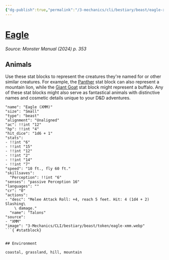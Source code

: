 ```yaml
---
{"dg-publish":true,"permalink":"/3-mechanics/cli/bestiary/beast/eagle-xmm/","tags":["ttrpg-cli/compendium/src/5e/xmm","ttrpg-cli/monster/cr/0","ttrpg-cli/monster/environment/coastal","ttrpg-cli/monster/environment/grassland","ttrpg-cli/monster/environment/hill","ttrpg-cli/monster/environment/mountain","ttrpg-cli/monster/size/small","ttrpg-cli/monster/type/beast"],"noteIcon":""}
---
```


# [Eagle](3-Mechanics\CLI\bestiary\beast/eagle-xmm.md)
*Source: Monster Manual (2024) p. 353*  

## Animals

Use these stat blocks to represent the creatures they're named for or other similar creatures. For example, the [Panther](3-Mechanics/CLI/bestiary/beast/panther-xmm.md) stat block can also represent a mountain lion, while the [Giant Goat](3-Mechanics/CLI/bestiary/beast/giant-goat-xmm.md) stat block might represent a buffalo. Any of these stat blocks might also serve as fantastical animals with distinctive names and cosmetic details unique to your D&D adventures.

```statblock
"name": "Eagle (XMM)"
"size": "Small"
"type": "beast"
"alignment": "Unaligned"
"ac": !!int "12"
"hp": !!int "4"
"hit_dice": "1d6 + 1"
"stats":
- !!int "6"
- !!int "15"
- !!int "12"
- !!int "2"
- !!int "14"
- !!int "7"
"speed": "10 ft., fly 60 ft."
"skillsaves":
  "Perception": !!int "6"
"senses": "passive Perception 16"
"languages": ""
"cr": "0"
"actions":
- "desc": "Melee Attack Roll: +4, reach 5 feet. Hit: 4 (1d4 + 2) Slashing\
    \ damage."
  "name": "Talons"
"source":
- "XMM"
"image": "3-Mechanics/CLI/bestiary/beast/token/eagle-xmm.webp"
```{ #statblock}


## Environment

coastal, grassland, hill, mountain